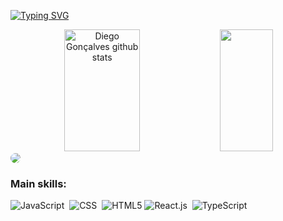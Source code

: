 [![Typing SVG](https://readme-typing-svg.herokuapp.com/?color=4682B4&size=35&center=true&vCenter=true&width=1000&lines=HELLO,+My+name+is+Diego+Gonçalves;I'm+34+years+old;I'm+from+Brazil;I+Graduated+systems+Development;Be+Welcome!+:%29)](https://git.io/typing-svg)

<div align="center">  
  <img width="49%" height="195px" src="https://github-readme-stats.vercel.app/api?username=diegogmedeiros&show_icons=true&count_private=true&hide_border=true&title_color=4682B4&icon_color=4682B4&text_color=c9d1d9&bg_color=0d1117" alt="Diego Gonçalves github stats" /> 
  <img width="41%" height="195px" src="https://github-readme-stats.vercel.app/api/top-langs/?username=diegogmedeiros&layout=compact&hide_border=true&title_color=4682B4&text_color=4682B4&bg_color=0d1117" />
</div>

<div> 
<a href="https://www.linkedin.com/in/diego-goncalves-dgm/" target="blank"><img src="https://img.shields.io/badge/-LinkedIn-%230077B5?style=for-the-badge&logo=linkedin&logoColor=white" style="border-radius: 30px" target="_blank"></a> 
 </div>

  ### Main skills:
![JavaScript](https://img.shields.io/badge/-JavaScript-0D1117?style=for-the-badge&logo=javascript&labelColor=0D1117)&nbsp;
![CSS](https://img.shields.io/badge/-CSS-0D1117?style=for-the-badge&logo=CSS3&logoColor=1572B6&labelColor=0D1117)&nbsp;
![HTML5](https://img.shields.io/badge/HTML5-000?style=for-the-badge&logo=html5)
![React.js](https://img.shields.io/badge/-React.js-0D1117?style=for-the-badge&logo=react&labelColor=0D1117)&nbsp;
	![TypeScript](https://img.shields.io/badge/TypeScript-000?style=for-the-badge&logo=typescript)
